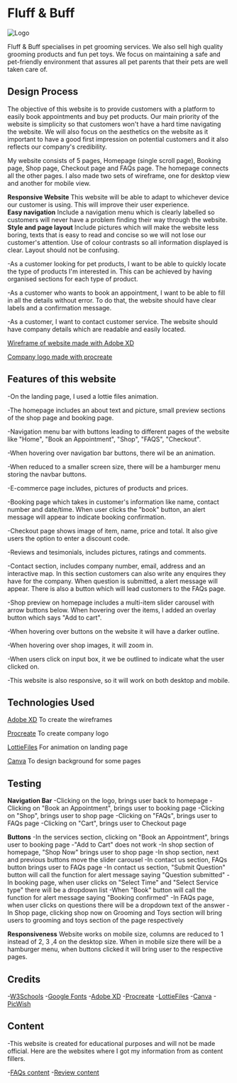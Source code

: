 

# Fluff & Buff

![Logo](https://blogger.googleusercontent.com/img/b/R29vZ2xl/AVvXsEjSyio-ib1qpjxqLVcbUCdsfNp4F1uLbAlNWv8-p-4Ke4zxjlmoDzrFCzK4o8kPRpAD2szjEHR0L3txZth9qtpDubkdLqMIs0AiuC5q4i2ChyvXCd4gAkY2HDEfqKL8EGnjm-_DQYdh9xQgUZMLERn8iwEPCpOI3jZS27vGJ3o2q_WDGazx6Esu549DjA/s320/IMG_0907.PNG)

Fluff & Buff specialises in pet grooming services. We also sell high quality grooming products and fun pet toys. We focus on maintaining a safe and pet-friendly environment that assures all pet parents that their pets are well taken care of.
 
## Design Process
 
The objective of this website is to provide customers with a platform to easily book appointments and buy pet products. Our main priority of the website is simplicity so that customers won't have a hard time navigating the website. We will also focus on the aesthetics on the website as it important to have a good first impression on potential customers and it also reflects our company's credibility. 

My website consists of 5 pages, Homepage (single scroll page), Booking page, Shop page, Checkout page and FAQs page. The homepage connects all the other pages. I also made two sets of wireframe, one for desktop view and another for mobile view. 

__Responsive Website__
This website will be able to adapt to whichever device our customer is using. This will improve their user experience.<br>
__Easy navigation__
Include a navigation menu which is clearly labelled so customers will never have a problem finding their way through the website.<br>
__Style and page layout__
Include pictures which will make the website less boring, texts that is easy to read and concise so we will not lose our customer's attention. Use of colour contrasts so all information displayed is clear. Layout should not be confusing.<br>

-As a customer looking for pet products, I want to be able to quickly locate the type of products I'm interested in. This can be achieved by having organised sections for each type of product.

-As a customer who wants to book an appointment, I want to be able to fill in all the details without error. To do that, the website should have clear labels and a confirmation message.

-As a customer, I want to contact customer service. The website should have company details which are readable and easily located.

[Wireframe of website made with Adobe XD](https://xd.adobe.com/view/1f75e03f-f8cf-41dd-bc9a-0f95bb744154-4a26/)

[Company logo made with procreate](https://photos.google.com/photo/AF1QipO6g--x7Kg1yOMC6Qiw6nOtpY-4tD-EISvebk2Z)

## Features of this website

-On the landing page, I used a lottie files animation.

-The homepage includes an about text and picture, small preview sections of the shop page and booking page.

-Navigation menu bar with buttons leading to different pages of the website like "Home", "Book an Appointment", "Shop", "FAQS", "Checkout".

-When hovering over navigation bar buttons, there wil be an animation.

-When reduced to a smaller screen size, there will be a hamburger menu storing the navbar buttons.

-E-commerce page includes, pictures of products and prices.

-Booking page which takes in customer's information like name, contact number and date/time. When user clicks the "book" button, an alert message will appear to indicate booking confirmation.

-Checkout page shows image of item, name, price and total. It also give users the option to enter a discount code. 

-Reviews and tesimonials, includes pictures, ratings and comments.

-Contact section, includes company number, email, address and an interactive map. In this section customers can also write any enquires they have for the company. When question is submitted, a alert message will appear. There is also a button which will lead customers to the FAQs page.

-Shop preview on homepage includes a multi-item slider carousel with arrow buttons below. When hovering over the items, I added an overlay button which says "Add to cart". 

-When hovering over buttons on the website it will have a darker outline.

-When hovering over shop images, it will zoom in.

-When users click on input box, it we be outlined to indicate what the user clicked on.

-This website is also responsive, so it will work on both desktop and mobile. 

## Technologies Used

[Adobe XD](https://www.adobe.com/products/xd/learn/get-started.html)
To create the wireframes

[Procreate](https://procreate.art/)
To create company logo

[LottieFiles](https://lottiefiles.com/)
For animation on landing page

[Canva](https://www.canva.com/)
To design background for some pages

## Testing

__Navigation Bar__
-Clicking on the logo, brings user back to homepage
-Clicking on "Book an Appointment", brings user to booking page
-Clicking on "Shop", brings user to shop page
-Clicking on "FAQs", brings user to FAQs page
-Clicking on "Cart", brings user to Checkout page

__Buttons__
-In the services section, clicking on "Book an Appointment", brings user to booking page
-"Add to Cart" does not work
-In shop section of homepage, "Shop Now" brings user to shop page
-In shop section, next and previous buttons move the slider carousel
-In contact us section, FAQs button brings user to FAQs page
-In contact us section, "Submit Question" button will call the function for alert message saying "Question submitted"
-In booking page, when user clicks on "Select Time" and "Select Service type" there will be a dropdown list 
-When "Book" button will call the function for alert message saying "Booking confirmed" 
-In FAQs page, when user clicks on questions there will be a dropdown text of the answer
-In Shop page, clicking shop now on Grooming and Toys section will bring users to grooming and toys section of the page respectively

__Responsiveness__
Website works on mobile size, columns are reduced to 1 instead of 2, 3 ,4 on the desktop size. When in mobile size there will be a hamburger menu, when buttons clicked it will bring user to the respective pages.

## Credits
-[W3Schools](https://www.w3schools.com/)
-[Google Fonts](https://fonts.google.com/)
-[Adobe XD](https://www.adobe.com/products/xd/learn/get-started.html)
-[Procreate](https://procreate.art/)
-[LottieFiles](https://lottiefiles.com/)
-[Canva](https://www.canva.com/)
-[PicWish](https://picwish.com/)

## Content
-This website is created for educational purposes and will not be made official. 
Here are the websites where I got my information from as content fillers.

-[FAQs content](https://www.pawsandclawsironmountain.com/faq)
-[Review content](https://www.thefurrville.com/?gclid=EAIaIQobChMI4_akpsva-wIViJFmAh1h4AMSEAAYASAAEgJLO_D_BwE)

